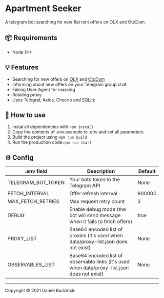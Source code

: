 # Apartment Seeker

A telegram bot searching for new flat rent offers on OLX and OtoDom.

## 📦 Requirements
* Node 14+

## 💡 Features

* Searching for new offers on [OLX](https://www.olx.pl/) and [OtoDom](https://www.otodom.pl/)
* Informing about new offers on your Telegram group chat
* Faking User-Agent for masking
* Rotating proxy
* Uses Telegraf, Axios, Cheerio and SQLite

## 📖 How to use

1. Instal all dependencies with `npm install`
2. Copy the contents of .env.example to .env and set all parameters.
3. Build the project using `npm run build`
4. Run the production code `npm run start`

## ⚙️ Config

| **.env field** | Description | Default |
|----------------|-------------|---------|
| TELEGRAM_BOT_TOKEN | Your bots token to the Telegram API | None |
| FETCH_INTERVAL | Offer refresh interval | 900000 |
| MAX_FETCH_RETRIES | Max request retry count | 3 |
| DEBUG | Enable debug mode (the bot will send message when it fails to fetch offers) | true |
| PROXY_LIST | Base64 encoded list of proxies (it's used when data/proxy-list.json does not exist) | None |
| OBSERVABLES_LIST | Base64 encoded list of observable links (it's used when data/proxy-list.json does not exist) | None |

---

Copyright &copy; 2021 Daniel Budziński
